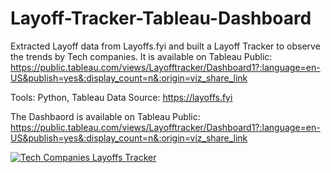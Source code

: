 # Layoff-Tracker-Tableau-Dashboard

Extracted Layoff data from Layoffs.fyi and built a Layoff Tracker to observe the trends by Tech companies. It is available on Tableau Public: https://public.tableau.com/views/Layofftracker/Dashboard1?:language=en-US&publish=yes&:display_count=n&:origin=viz_share_link

Tools: Python, Tableau 
Data Source: https://layoffs.fyi

The Dashbaord is available on Tableau Public: https://public.tableau.com/views/Layofftracker/Dashboard1?:language=en-US&publish=yes&:display_count=n&:origin=viz_share_link

<div class='tableauPlaceholder' id='viz1669841007432' style='position: relative'><noscript><a href='#'><img alt='Tech Companies Layoffs Tracker ' src='https:&#47;&#47;public.tableau.com&#47;static&#47;images&#47;La&#47;Layofftracker&#47;Dashboard1&#47;1_rss.png' style='border: none' /></a></noscript><object class='tableauViz'  style='display:none;'><param name='host_url' value='https%3A%2F%2Fpublic.tableau.com%2F' /> <param name='embed_code_version' value='3' /> <param name='site_root' value='' /><param name='name' value='Layofftracker&#47;Dashboard1' /><param name='tabs' value='no' /><param name='toolbar' value='yes' /><param name='static_image' value='https:&#47;&#47;public.tableau.com&#47;static&#47;images&#47;La&#47;Layofftracker&#47;Dashboard1&#47;1.png' /> <param name='animate_transition' value='yes' /><param name='display_static_image' value='yes' /><param name='display_spinner' value='yes' /><param name='display_overlay' value='yes' /><param name='display_count' value='yes' /><param name='language' value='en-US' /><param name='filter' value='publish=yes' /></object></div>                

